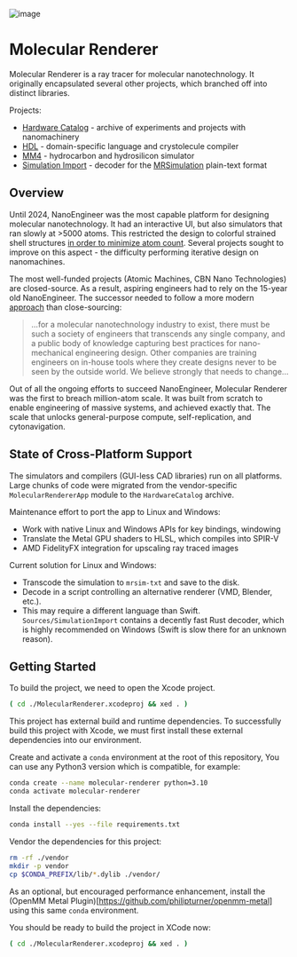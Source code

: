 
![image](https://github.com/philipturner/molecular-renderer/assets/71743241/d5585c84-7e4e-4507-841a-452fb68615d3)

# Molecular Renderer

Molecular Renderer is a ray tracer for molecular nanotechnology. It originally encapsulated several other projects, which branched off into distinct libraries.

Projects:
- [Hardware Catalog](./Sources/HardwareCatalog/README.md) - archive of experiments and projects with nanomachinery
- [HDL](https://github.com/philipturner/HDL) - domain-specific language and crystolecule compiler
- [MM4](https://github.com/philipturner/MM4) - hydrocarbon and hydrosilicon simulator
- [Simulation Import](./Sources/SimulationImport) - decoder for the [MRSimulation](./Documentation/MRSimulation.md) plain-text format

## Overview

Until 2024, NanoEngineer was the most capable platform for designing molecular nanotechnology. It had an interactive UI, but also simulators that ran slowly at >5000 atoms. This restricted the design to colorful strained shell structures [in order to minimize atom count](http://www.imm.org/research/parts/controller/). Several projects sought to improve on this aspect - the difficulty performing iterative design on nanomachines.

The most well-funded projects (Atomic Machines, CBN Nano Technologies) are closed-source. As a result, aspiring engineers had to rely on the 15-year old NanoEngineer. The successor needed to follow a more modern [approach](https://github.com/atomCAD/atomCAD/wiki) than close-sourcing:

> ...for a molecular nanotechnology industry to exist, there must be such a society of engineers that transcends any single company, and a public body of knowledge capturing best practices for nano-mechanical engineering design. Other companies are training engineers on in-house tools where they create designs never to be seen by the outside world. We believe strongly that needs to change...

Out of all the ongoing efforts to succeed NanoEngineer, Molecular Renderer was the first to breach million-atom scale. It was built from scratch to enable engineering of massive systems, and achieved exactly that. The scale that unlocks general-purpose compute, self-replication, and cytonavigation.

## State of Cross-Platform Support

The simulators and compilers (GUI-less CAD libraries) run on all platforms. Large chunks of code were migrated from the vendor-specific `MolecularRendererApp` module to the `HardwareCatalog` archive.

Maintenance effort to port the app to Linux and Windows:
- Work with native Linux and Windows APIs for key bindings, windowing
- Translate the Metal GPU shaders to HLSL, which compiles into SPIR-V
- AMD FidelityFX integration for upscaling ray traced images

Current solution for Linux and Windows: 
- Transcode the simulation to `mrsim-txt` and save to the disk.
- Decode in a script controlling an alternative renderer (VMD, Blender, etc.).
- This may require a different language than Swift. `Sources/SimulationImport` contains a decently fast Rust decoder, which is highly recommended on Windows (Swift is slow there for an unknown reason).


## Getting Started

To build the project, we need to open the Xcode project.

```bash
( cd ./MolecularRenderer.xcodeproj && xed . )
```

This project has external build and runtime dependencies. To successfully build this project with Xcode, we must first install these external dependencies into our environment.

Create and activate a `conda` environment at the root of this repository, You can use any Python3 version which is compatible, for example:

```bash
conda create --name molecular-renderer python=3.10
conda activate molecular-renderer
```

Install the dependencies:
```bash
conda install --yes --file requirements.txt
```

Vendor the dependencies for this project:

```bash
rm -rf ./vendor
mkdir -p vendor
cp $CONDA_PREFIX/lib/*.dylib ./vendor/
```

As an optional, but encouraged performance enhancement, install the (OpenMM Metal Plugin)[https://github.com/philipturner/openmm-metal] using this same `conda` environment.

You should be ready to build the project in XCode now:

```bash
( cd ./MolecularRenderer.xcodeproj && xed . )
```

